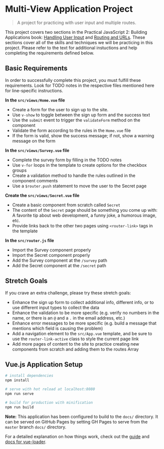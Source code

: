 # Multi-View Application Project

> A project for practicing with user input and multiple routes.

This project covers two sections in the Practical JavaScript 2: Building Applications
book: [Handling User Input](https://shawnr.gitbooks.io/practical-javascript-2-building-applications/handling-user-input/) and [Routing and URLs](https://shawnr.gitbooks.io/practical-javascript-2-building-applications/routing-urls/). These sections cover
all of the skills and techniques we will be practicing in this project. Please
refer to the text for additional instuctions and help completing the requirements
defined below.

## Basic Requirements
In order to successfully complete this project, you must fulfill these requirements. Look for TODO notes in the respective files mentioned here for line-specific instructions.

**In the `src/views/Home.vue` file**
* Create a form for the user to sign up to the site.
* Use `v-show` to toggle between the sign up form and the success text
* Use the `submit` event to trigger the `validateForm` method on the component
* Validate the form according to the rules in the `Home.vue` file
* If the form is valid, show the success message; if not, show a warning message on the form

**In the `src/views/Survey.vue` file**
* Complete the survey form by filling in the TODO notes
* Use `v-for` loops in the template to create options for the checkbox groups
* Create a validation method to handle the rules outlined in the component comments
* Use a `$router.push` statement to move the user to the Secret page

**Create the `src/views/Secret.vue` file**
* Create a basic component from scratch called `Secret`
* The content of the `Secret` page should be something you come up with: A favorite tip about web development, a funny joke, a humorous image, etc.
* Provide links back to the other two pages using `<router-link>` tags in the template

**In the `src/router.js` file**
* Import the Survey component properly
* Import the Secret component properly
* Add the Survey component at the `/survey` path
* Add the Secret component at the `/secret` path

## Stretch Goals
If you crave an extra challenge, please try these stretch goals:

* Enhance the sign up form to collect additional info, different info, or to use different input types to collect the data
* Enhance the validation to be more specific (e.g. verify no numbers in the name, or there is an `@` and a `.` in the email address, etc.)
* Enhance error messages to be more specific (e.g. build a message that mentions which field is causing the problem)
* Add a navigation element to the `src/App.vue` template, and be sure to use the `router-link-active` class to style the current page link
* Add more pages of content to the site to practice creating new components from scratch and adding them to the routes Array


## Vue.js Application Setup

``` bash
# install dependencies
npm install

# serve with hot reload at localhost:8080
npm run serve

# build for production with minification
npm run build

```

**Note:** This application has been configured to build to the `docs/` directory. It can be served on GitHub Pages by setting GH Pages to serve from the `master` branch `docs/` directory.

For a detailed explanation on how things work, check out the [guide](https://cli.vuejs.org/guide/) and [docs for vue-loader](http://vuejs.github.io/vue-loader).